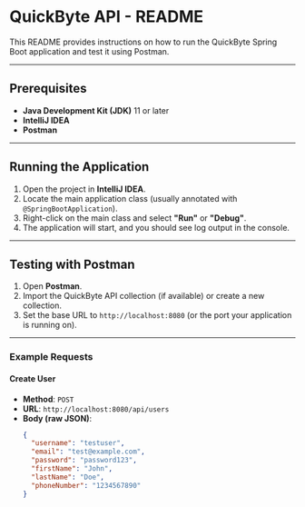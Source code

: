 # QuickByte API - README

This README provides instructions on how to run the QuickByte Spring Boot application and test it using Postman.

---

## Prerequisites

- **Java Development Kit (JDK)** 11 or later
- **IntelliJ IDEA**
- **Postman**

---

## Running the Application

1. Open the project in **IntelliJ IDEA**.
2. Locate the main application class (usually annotated with `@SpringBootApplication`).
3. Right-click on the main class and select **"Run"** or **"Debug"**.
4. The application will start, and you should see log output in the console.

---

## Testing with Postman

1. Open **Postman**.
2. Import the QuickByte API collection (if available) or create a new collection.
3. Set the base URL to `http://localhost:8080` (or the port your application is running on).

---

### Example Requests

#### Create User
- **Method**: `POST`  
- **URL**: `http://localhost:8080/api/users`  
- **Body (raw JSON)**:
  ```json
  {
    "username": "testuser",
    "email": "test@example.com",
    "password": "password123",
    "firstName": "John",
    "lastName": "Doe",
    "phoneNumber": "1234567890"
  }
